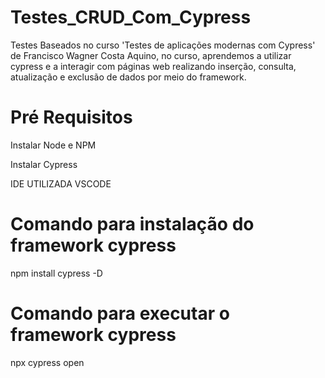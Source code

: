 # Testes_CRUD_Com_Cypress
Testes Baseados no curso 'Testes de aplicações modernas com Cypress' de Francisco Wagner Costa Aquino, no curso, aprendemos a utilizar cypress e a interagir com páginas web realizando inserção, consulta, atualização e exclusão de dados por meio do framework.




# Pré Requisitos


Instalar Node e NPM

Instalar Cypress 

IDE UTILIZADA VSCODE

# Comando para instalação do framework cypress
npm install cypress -D

# Comando para executar o framework cypress
npx cypress open



